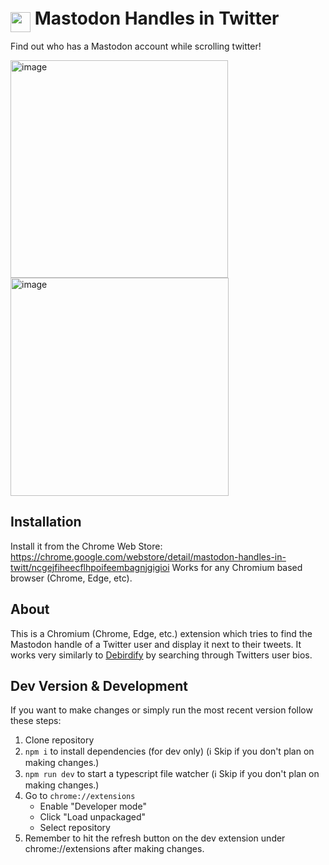 # <img src="https://user-images.githubusercontent.com/44374653/201935205-8c62ec45-e088-4c47-afed-462ae40f89ce.png" width="32px" style="transform: translateY(12px)"> Mastodon Handles in Twitter

Find out who has a Mastodon account while scrolling twitter!

<img width="348" alt="image" src="https://user-images.githubusercontent.com/44374653/201537046-a8bccb13-55e7-4c29-af8e-120a3422a7a8.png">
<img width="349" alt="image" src="https://user-images.githubusercontent.com/44374653/201537076-38550428-41f3-49d1-a45e-1d4164c13931.png">

## Installation

Install it from the Chrome Web Store: https://chrome.google.com/webstore/detail/mastodon-handles-in-twitt/ncgejfiheecflhpoifeembagnjgigioi
Works for any Chromium based browser (Chrome, Edge, etc).

## About

This is a Chromium (Chrome, Edge, etc.) extension which tries to find the Mastodon handle of a Twitter user and display it next to their tweets.
It works very similarly to [Debirdify](https://pruvisto.org/debirdify/) by searching through Twitters user bios.

## Dev Version & Development

If you want to make changes or simply run the most recent version follow these steps:

1. Clone repository
2. `npm i` to install dependencies (for dev only) (ℹ️ Skip if you don't plan on making changes.)
3. `npm run dev` to start a typescript file watcher (ℹ️ Skip if you don't plan on making changes.)
4. Go to `chrome://extensions`
    - Enable "Developer mode"
    - Click "Load unpackaged"
    - Select repository
5. Remember to hit the refresh button on the dev extension under chrome://extensions after making changes.
